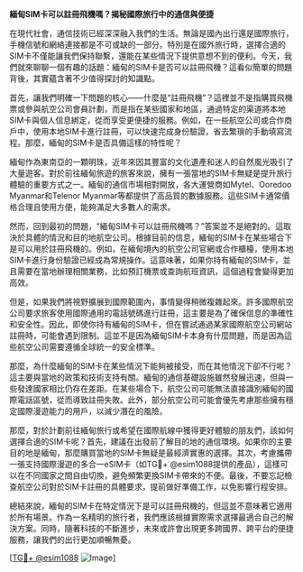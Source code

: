**緬甸SIM卡可以註冊飛機嗎？揭秘國際旅行中的通信與便捷**

在現代社會，通信技術已經深深融入我們的生活。無論是國內出行還是國際旅行，手機信號和網絡連接都是不可或缺的一部分。特別是在國外旅行時，選擇合適的SIM卡不僅能讓我們保持聯繫，還能在某些情況下提供意想不到的便利。今天，我們就來聊聊一個有趣的話題：緬甸的SIM卡是否可以註冊飛機？這看似簡單的問題背後，其實蘊含著不少值得探討的知識點。

首先，讓我們明確一下問題的核心——什麼是“註冊飛機”？這裡並不是指購買飛機票或參與航空公司會員計劃，而是指在某些國家和地區，通過特定的渠道將本地SIM卡與個人信息綁定，從而享受更便捷的服務。例如，在一些航空公司或合作商戶中，使用本地SIM卡進行註冊，可以快速完成身份驗證，省去繁瑣的手動填寫流程。那麼，緬甸的SIM卡是否具備這樣的特性呢？

緬甸作為東南亞的一顆明珠，近年來因其豐富的文化遺產和迷人的自然風光吸引了大量遊客。對於前往緬甸旅遊的旅客來說，擁有一張當地的SIM卡無疑是提升旅行體驗的重要方式之一。緬甸的通信市場相對開放，各大運營商如Mytel、Ooredoo Myanmar和Telenor Myanmar等都提供了高品質的數據服務。這些SIM卡通常價格合理且使用方便，能夠滿足大多數人的需求。

然而，回到最初的問題，“緬甸SIM卡可以註冊飛機嗎？”答案並不是絕對的。這取決於具體的情況和目的地航空公司。根據目前的信息，緬甸的SIM卡在某些場合下是可以用於註冊飛機的。例如，在緬甸境內的航空公司官網或合作櫃檯，使用本地SIM卡進行身份驗證已經成為常規操作。這意味著，如果你持有緬甸的SIM卡，並且需要在當地辦理相關業務，比如預訂機票或查詢航班資訊，這個過程會變得更加高效。

但是，如果我們將視野擴展到國際範圍內，事情變得稍微複雜起來。許多國際航空公司要求旅客使用國際通用的電話號碼進行註冊，這主要是為了確保信息的準確性和安全性。因此，即使你持有緬甸的SIM卡，但在嘗試通過某家國際航空公司網站註冊時，可能會遇到限制。這並不是因為緬甸SIM卡本身有什麼問題，而是因為這些航空公司需要遵循全球統一的安全標準。

那麼，為什麼緬甸的SIM卡在某些情況下能夠被接受，而在其他情況下卻不行呢？這主要與當地的政策和技術支持有關。緬甸的通信基礎設施雖然發展迅速，但與一些發達國家相比仍存在差距。在某些場合下，航空公司可能無法直接識別緬甸的國際電話區號，從而導致註冊失敗。此外，部分航空公司可能會優先考慮那些擁有穩定國際漫遊能力的用戶，以減少潛在的風險。

那麼，對於計劃前往緬甸旅行或希望在國際航線中獲得更好體驗的朋友們，該如何選擇合適的SIM卡呢？首先，建議在出發前了解目的地的通信環境。如果你的主要目的地是緬甸，那麼購買當地的SIM卡無疑是最經濟實惠的選擇。其次，考慮攜帶一張支持國際漫遊的多合一eSIM卡（如TG💪+ @esim1088提供的產品），這樣可以在不同國家之間自由切換，避免頻繁更換SIM卡帶來的不便。最後，不要忘記檢查航空公司對於SIM卡註冊的具體要求，提前做好準備工作，以免影響行程安排。

總結來說，緬甸的SIM卡在特定情況下是可以註冊飛機的，但這並不意味著它適用於所有場景。作為一名精明的旅行者，我們應該根據實際需求選擇最適合自己的解決方案。同時，隨著科技的不斷進步，未來或許會出現更多跨國界、跨平台的便捷服務，讓我們的出行更加順暢無憂。

[[TG💪+ @esim1088](https://t.me/s/esim1088) ![Image](https://i.postimg.cc/4NQfJmqS/Snipaste-2025-05-13-00-14-12.png)]